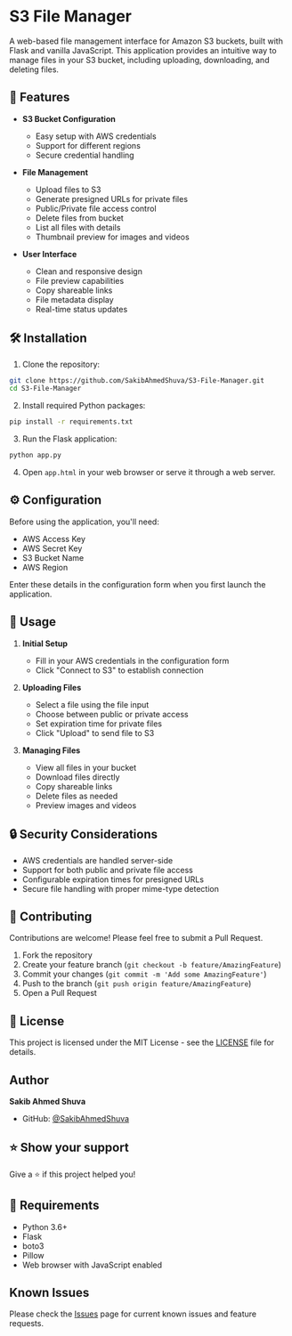 # S3 File Manager

A web-based file management interface for Amazon S3 buckets, built with Flask and vanilla JavaScript. This application provides an intuitive way to manage files in your S3 bucket, including uploading, downloading, and deleting files.

## 🚀 Features

- **S3 Bucket Configuration**
  - Easy setup with AWS credentials
  - Support for different regions
  - Secure credential handling

- **File Management**
  - Upload files to S3
  - Generate presigned URLs for private files
  - Public/Private file access control
  - Delete files from bucket
  - List all files with details
  - Thumbnail preview for images and videos

- **User Interface**
  - Clean and responsive design
  - File preview capabilities
  - Copy shareable links
  - File metadata display
  - Real-time status updates

## 🛠️ Installation

1. Clone the repository:
```bash
git clone https://github.com/SakibAhmedShuva/S3-File-Manager.git
cd S3-File-Manager
```

2. Install required Python packages:
```bash
pip install -r requirements.txt
```

3. Run the Flask application:
```bash
python app.py
```

4. Open `app.html` in your web browser or serve it through a web server.

## ⚙️ Configuration

Before using the application, you'll need:
- AWS Access Key
- AWS Secret Key
- S3 Bucket Name
- AWS Region

Enter these details in the configuration form when you first launch the application.

## 🔧 Usage

1. **Initial Setup**
   - Fill in your AWS credentials in the configuration form
   - Click "Connect to S3" to establish connection

2. **Uploading Files**
   - Select a file using the file input
   - Choose between public or private access
   - Set expiration time for private files
   - Click "Upload" to send file to S3

3. **Managing Files**
   - View all files in your bucket
   - Download files directly
   - Copy shareable links
   - Delete files as needed
   - Preview images and videos

## 🔒 Security Considerations

- AWS credentials are handled server-side
- Support for both public and private file access
- Configurable expiration times for presigned URLs
- Secure file handling with proper mime-type detection

## 🤝 Contributing

Contributions are welcome! Please feel free to submit a Pull Request.

1. Fork the repository
2. Create your feature branch (`git checkout -b feature/AmazingFeature`)
3. Commit your changes (`git commit -m 'Add some AmazingFeature'`)
4. Push to the branch (`git push origin feature/AmazingFeature`)
5. Open a Pull Request

## 📝 License

This project is licensed under the MIT License - see the [LICENSE](LICENSE) file for details.

## Author

**Sakib Ahmed Shuva**
- GitHub: [@SakibAhmedShuva](https://github.com/SakibAhmedShuva)

## ⭐️ Show your support

Give a ⭐️ if this project helped you!

## 📄 Requirements

- Python 3.6+
- Flask
- boto3
- Pillow
- Web browser with JavaScript enabled

## Known Issues

Please check the [Issues](https://github.com/SakibAhmedShuva/S3-File-Manager/issues) page for current known issues and feature requests.
